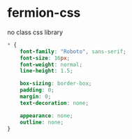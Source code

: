 # fermion-css
no class css library
```css
* {
    font-family: "Roboto", sans-serif;
    font-size: 16px;
    font-weight: normal;
    line-height: 1.5;

    box-sizing: border-box;
    padding: 0;
    margin: 0;
    text-decoration: none;

    appearance: none;
    outline: none;
}
```
